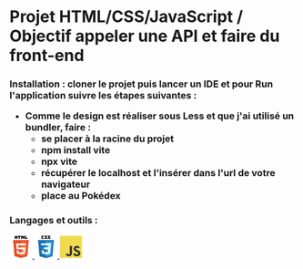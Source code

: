 <h1 align="left">Projet HTML/CSS/JavaScript / Objectif appeler une API et faire du front-end</h1>

<h3 align="left">Installation : cloner le projet puis lancer un IDE et pour Run l'application suivre les étapes suivantes :
  
- Comme le design est réaliser sous Less et que j'ai utilisé un bundler, faire : 
  - se placer à la racine du projet
  - npm install vite
  - npx vite
  - récupérer le localhost et l'insérer dans l'url de votre navigateur
  - place au Pokédex

</h3>

<h3 align="left">Langages et outils :</h3>
<p align="left">
  <a href="https://www.w3.org/html/" target="_blank" rel="noreferrer"> <img src="https://raw.githubusercontent.com/devicons/devicon/master/icons/html5/html5-original-wordmark.svg" alt="html5" width="40" height="40"/> </a> 
  <a href="https://www.w3schools.com/css/" target="_blank" rel="noreferrer"> <img src="https://raw.githubusercontent.com/devicons/devicon/master/icons/css3/css3-original-wordmark.svg" alt="css3" width="40" height="40"/> </a> 
  <a href="https://developer.mozilla.org/en-US/docs/Web/JavaScript" target="_blank" rel="noreferrer"> <img src="https://raw.githubusercontent.com/devicons/devicon/master/icons/javascript/javascript-original.svg" alt="javascript" width="40" height="40"/> </a> 
</p>
